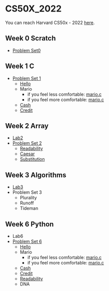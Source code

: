 # CS50X_2022
You can reach Harvard CS50x - 2022 [here](https://cs50.harvard.edu/x/2022/).

## Week 0 Scratch

- [Problem Set0](https://cs50.harvard.edu/x/2022/psets/0/)

## Week 1 C

- [Problem Set 1](https://cs50.harvard.edu/x/2022/psets/1/)
  - [Hello](./Week1_C/ProblemSet1/Hello/hello.c)
  - Mario
    - if you feel less comfortable: [mario.c](./Week1_C/ProblemSet1/Mario/lessComfortable/mario.c)
    - if you feel more comfortable: [mario.c](./Week1_C/ProblemSet1/Mario/moreComfortable/mario.c)
  - [Cash](./Week1_C/ProblemSet1/Cash/cash.c)
  - [Credit](./Week1_C/ProblemSet1/Credit/credit.c)

## Week 2 Array

- [Lab2](./Week2_Array/Lab2/scrabble.c)
- [Problem Set 2](https://cs50.harvard.edu/x/2022/psets/2/)
  - [Readability](./Week2_Array/ProblemSet2/Readability/readability.c)
  - [Caesar](./Week2_Array/ProblemSet2/Caesar/caesar.c)
  - [Substitution](./Week2_Array/ProblemSet2/Substitution/substitution.c)

## Week 3 Algorithms

- [Lab3](./Week3_Algorithms/Lab3/answers.txt)
- Problem Set 3
  - Plurality
  - Runoff
  - Tideman

## Week 6 Python

- Lab6
- [Problem Set 6](https://cs50.harvard.edu/x/2022/psets/6/)
  - [Hello](./Week6_Python/ProblemSet6/Hello/hello.py)
  - Mario
    - if you feel less comfortable: [mario.c](./Week6_Python/ProblemSet6/Mario/lessComfortable/mario.py)
    - if you feel more comfortable: [mario.c](./Week6_Python/ProblemSet6/Mario/moreComfortable/mario.py)
  - [Cash](./Week6_Python/ProblemSet6/Cash/cash.py)
  - [Credit](./Week6_Python/ProblemSet6/Credit/credit.py)
  - [Readability](./Week6_Python/ProblemSet6/Readability/readability.py)
  - DNA
